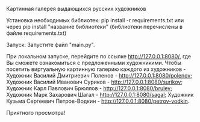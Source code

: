 Картинная галерея выдающихся русских художников

Установка необходимых библиотек:
pip install -r requirements.txt 
или 
через pip install "название библиотеки" 
(библиотеки перечислены в файле requirements.txt)
 
Запуск:
Запустите файл "main.py".

При локальном запуске, перейдите по ссылке  http://127.0.0.1:8080/,
где Вы сможете ознакомиться с предложенными художникими. Чтобы посетить
виртуальную картинную галерию каждого из художников - 
Художник Василий Дмитриевич Поленов - http://127.0.0.1:8080/polenov;
Художник Василий Иванович Суриков - http://127.0.0.1:8080/surikov;
Художник Карл Павлович Брюллов - http://127.0.0.1:8080/brulev;
Художник Марк Захарович Шагал - http://127.0.0.1:8080/sagal;
Художник Кузьма Сергеевич Петров-Водкин - http://127.0.0.1:8080/petrov-vodkin.

Приятного просмотра!